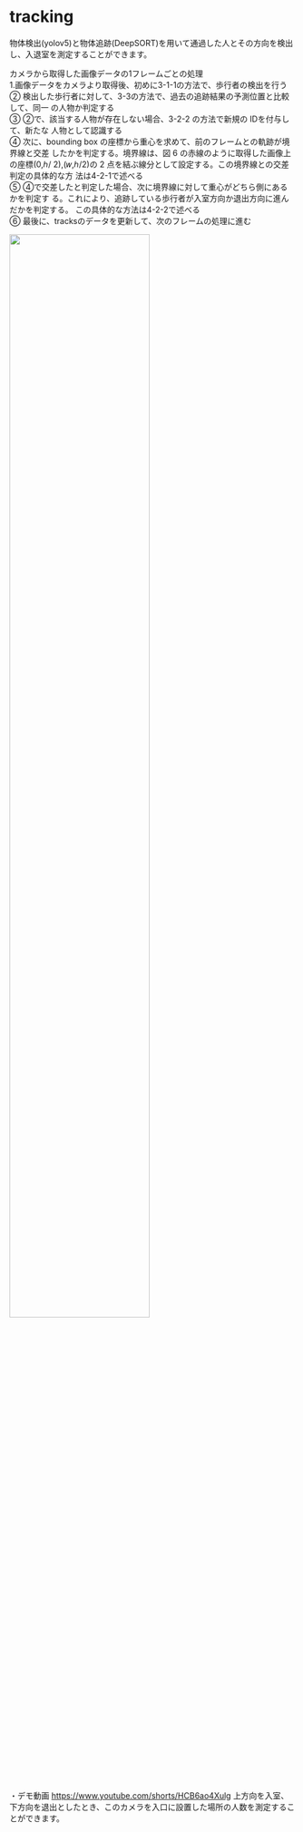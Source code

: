 # tracking
物体検出(yolov5)と物体追跡(DeepSORT)を用いて通過した人とその方向を検出し、入退室を測定することができます。

カメラから取得した画像データの1フレームごとの処理<br>
1.画像データをカメラより取得後、初めに3-1-1の方法で、歩行者の検出を行う <br>
② 検出した歩行者に対して、3-3の方法で、過去の追跡結果の予測位置と比較して、同一
の人物か判定する<br>
③ ②で、該当する人物が存在しない場合、3-2-2 の方法で新規の IDを付与して、新たな
人物として認識する<br> 
④ 次に、bounding box の座標から重心を求めて、前のフレームとの軌跡が境界線と交差
したかを判定する。境界線は、図 6 の赤線のように取得した画像上の座標(0,ℎ/
 2),(𝑤,ℎ/2)の 2 点を結ぶ線分として設定する。この境界線との交差判定の具体的な方
法は4-2-1で述べる<br>
⑤ ④で交差したと判定した場合、次に境界線に対して重心がどちら側にあるかを判定す
る。これにより、追跡している歩行者が入室方向か退出方向に進んだかを判定する。
この具体的な方法は4-2-2で述べる<br>
⑥ 最後に、tracksのデータを更新して、次のフレームの処理に進む<br>

<img src="https://github.com/RyuseiShihara/tracking/assets/69947656/1e04af8b-dfaa-4b9b-80e0-edd97484f12f" width="70%">


・デモ動画
https://www.youtube.com/shorts/HCB6ao4Xulg
上方向を入室、下方向を退出としたとき、このカメラを入口に設置した場所の人数を測定することができます。

